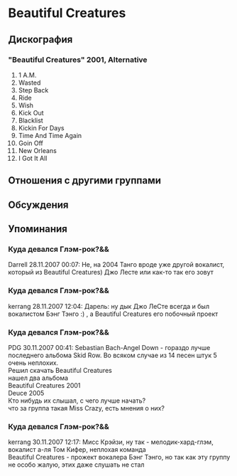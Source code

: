 # Beautiful Creatures



## Дискография

### "Beautiful Creatures" 2001, Alternative

1. 1 A.M. 
2. Wasted 
3. Step Back 
4. Ride 
5. Wish 
6. Kick Out 
7. Blacklist 
8. Kickin For Days 
9. Time And Time Again 
10. Goin Off 
11. New Orleans 
12. I Got It All 
 



## Отношения с другими группами


## Обсуждения


## Упоминания

### Куда девался Глэм-рок?&&

Darrell 28.11.2007 00:07:
Не, на 2004 Танго вроде уже другой вокалист, который из Beautiful Creatures) Джо Лесте или как-то так его зовут

### Куда девался Глэм-рок?&&

kerrang 28.11.2007 12:04:
Дарель: ну дык Джо ЛеСте всегда и был вокалистом Бэнг Тэнго :) , а Beautiful Creatures его побочный проект

### Куда девался Глэм-рок?&&

PDG 30.11.2007 00:41:
Sebastian Bach-Angel Down - гораздо лучше последнего альбома Skid Row. Во всяком случае из 14 песен штук 5 очень неплохих.<BR>Решил скачать Beautiful Creatures <BR>нашел два альбома<BR>Beautiful Creatures 2001<BR> Deuce 2005<BR>Кто нибудь их слышал, с чего лучше начать?<BR>что за группа такая Miss Crazy, есть мнения о них? <BR>

### Куда девался Глэм-рок?&&

kerrang 30.11.2007 12:17:
Мисс Крэйзи, ну так - мелодик-хард-глэм, вокалист а-ля Том Кифер, неплохая команда<BR>Beautiful Creatures - прожект вокалера Бэнг Тэнго, но так как эту группу не особо жалую, этих даже слушать не стал

